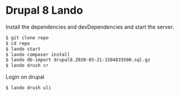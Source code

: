 # Drupal 8 Lando

Install the dependencies and devDependencies and start the server.

```sh
$ git clone repo
$ cd repo
$ lando start
$ lando composer install 
$ lando db-import drupal8.2020-03-21-1584833500.sql.gz
$ lando drush cr
```

Login on drupal

```sh
$ lando drush uli
```
